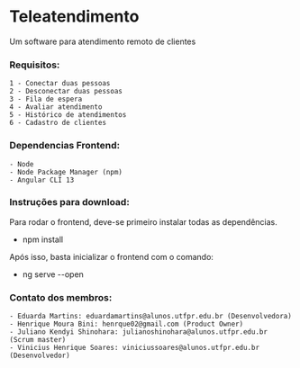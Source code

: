 

# Teleatendimento
Um software para atendimento remoto de clientes

### Requisitos:
	1 - Conectar duas pessoas
	2 - Desconectar duas pessoas
	3 - Fila de espera
	4 - Avaliar atendimento
	5 - Histórico de atendimentos
	6 - Cadastro de clientes
	
### Dependencias Frontend:
	- Node
	- Node Package Manager (npm)
	- Angular CLI 13
	
### Instruções para download: 
Para rodar o frontend, deve-se primeiro instalar todas as dependências.
	
  - npm install
  
Após isso, basta inicializar o frontend com o comando:
	
  - ng serve --open
	
### Contato dos membros:
	- Eduarda Martins: eduardamartins@alunos.utfpr.edu.br (Desenvolvedora)
	- Henrique Moura Bini: henrque02@gmail.com (Product Owner)
	- Juliano Kendyi Shinohara: julianoshinohara@alunos.utfpr.edu.br (Scrum master)
	- Vinicius Henrique Soares: viniciussoares@alunos.utfpr.edu.br (Desenvolvedor)
  
